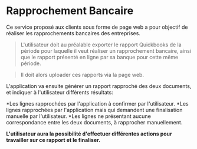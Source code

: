 # Rapprochement Bancaire


Ce service proposé aux clients sous forme de page web a pour objectif de réaliser les rapprochements bancaires des entreprises.

> L'utilisateur doit au préalable exporter le rapport Quickbooks de la période pour laquelle il veut réaliser un rapprochement bancaire, ainsi que le rapport présenté en ligne par sa banque pour cette même période.

> Il doit alors uploader ces rapports via la page web.

L'application va ensuite générer un rapport rapproché des deux documents, et indiquer à l'utilisateur différents résultats:

*Les lignes rapprochées par l'application à confirmer par l'utilisateur.
*Les lignes rapprochées par l'application mais qui demandent une finalisation manuelle par l'utilisateur.
*Les lignes ne présentant aucune correspondance entre les deux documents, à rapprocher manuellement.


__L'utilisateur aura la possibilité d'effectuer différentes actions pour travailler sur ce rapport et le finaliser.__